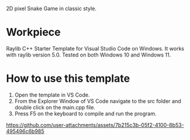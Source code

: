 2D pixel Snake Game in classic style.

# Workpiece
Raylib C++ Starter Template for Visual Studio Code on Windows.
It works with raylib version 5.0. Tested on both Windows 10 and Windows 11.

# How to use this template
1. Open the template in VS Code.
2. From the Explorer Window of VS Code navigate to the src folder and double click on the main.cpp file.
3. Press F5 on the keyboard to compile and run the program.



https://github.com/user-attachments/assets/7b215c3b-05f2-4100-8b53-495496c6b985


